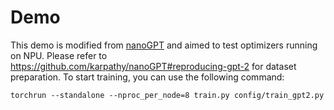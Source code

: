 # Demo
This demo is modified from [nanoGPT](https://github.com/karpathy/nanoGPT) and aimed to test optimizers running on NPU.
Please refer to https://github.com/karpathy/nanoGPT#reproducing-gpt-2 for dataset preparation. To start training, you can use the following command:
```
torchrun --standalone --nproc_per_node=8 train.py config/train_gpt2.py
```


